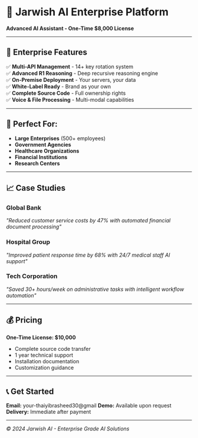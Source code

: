 # 🚀 Jarwish AI Enterprise Platform
**Advanced AI Assistant - One-Time $8,000 License**

---

## 💼 Enterprise Features
✅ **Multi-API Management** - 14+ key rotation system  
✅ **Advanced R1 Reasoning** - Deep recursive reasoning engine  
✅ **On-Premise Deployment** - Your servers, your data  
✅ **White-Label Ready** - Brand as your own  
✅ **Complete Source Code** - Full ownership rights  
✅ **Voice & File Processing** - Multi-modal capabilities  

---

## 🏢 Perfect For:
- **Large Enterprises** (500+ employees)
- **Government Agencies** 
- **Healthcare Organizations**
- **Financial Institutions**
- **Research Centers**

---

## 📈 Case Studies

### **Global Bank** 
*"Reduced customer service costs by 47% with automated financial document processing"*

### **Hospital Group**
*"Improved patient response time by 68% with 24/7 medical staff AI support"*

### **Tech Corporation**  
*"Saved 30+ hours/week on administrative tasks with intelligent workflow automation"*

---

## 💰 Pricing
**One-Time License: $10,000**
- Complete source code transfer
- 1 year technical support
- Installation documentation
- Customization guidance

---

## 📞 Get Started
**Email:** your-thaiyibrasheed30@gmail 
**Demo:** Available upon request  
**Delivery:** Immediate after payment  

---
*© 2024 Jarwish AI - Enterprise Grade AI Solutions*
